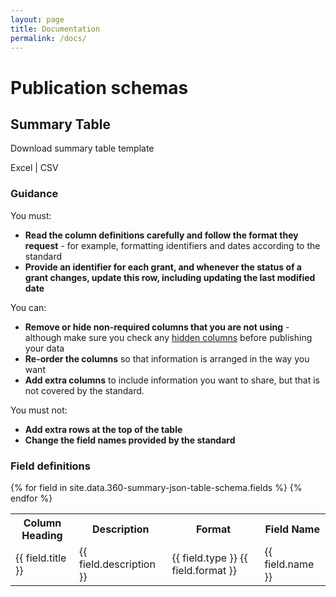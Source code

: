```yaml
---
layout: page
title: Documentation
permalink: /docs/
---
```


# Publication schemas

## Summary Table

Download summary table template

Excel | CSV

### Guidance

You must:

* **Read the column definitions carefully and follow the format they request** - for example, formatting identifiers and dates according to the standard
* **Provide an identifier for each grant, and whenever the status of a grant changes, update this row, including updating the last modified date**

You can:

* **Remove or hide non-required columns that you are not using** - although make sure you check any [hidden columns](#hidden-columns) before publishing your data
* **Re-order the columns** so that information is arranged in the way you want
* **Add extra columns** to include information you want to share, but that is not covered by the standard. 

You must not:

* **Add extra rows at the top of the table**
* **Change the field names provided by the standard**  

### Field definitions

<table>
    <tr>
        <th>Column Heading</th>
        <th>Description</th>
        <th>Format</th>
        <th>Field Name</th>
    </tr>
{% for field in site.data.360-summary-json-table-schema.fields %}
<tr>
    <td>{{ field.title }}</td>
    <td>{{ field.description }}</td>
    <td>{{ field.type }} {{ field.format }} </td>
    <td>{{ field.name }}</td>
</tr>
{% endfor %}
</table>


